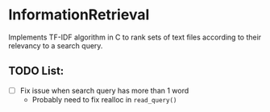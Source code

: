 # InformationRetrieval
Implements TF-IDF algorithm in C to rank sets of text files according to their relevancy to a search query.

## TODO List:
- [ ] Fix issue when search query has more than 1 word
    - Probably need to fix realloc in `read_query()`
